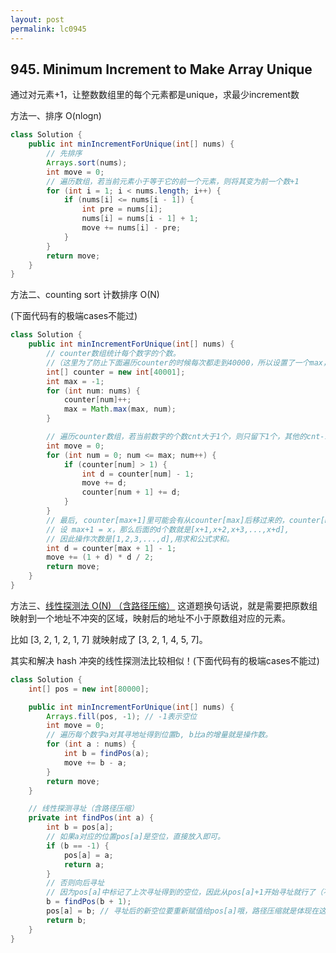 ```yaml
---
layout: post
permalink: lc0945 
---
```


## 945. Minimum Increment to Make Array Unique

通过对元素+1，让整数数组里的每个元素都是unique，求最少increment数

方法一、排序 O(nlogn)

```java
class Solution {
    public int minIncrementForUnique(int[] nums) {
        // 先排序
        Arrays.sort(nums);
        int move = 0;
        // 遍历数组，若当前元素小于等于它的前一个元素，则将其变为前一个数+1
        for (int i = 1; i < nums.length; i++) {
            if (nums[i] <= nums[i - 1]) {
                int pre = nums[i];
                nums[i] = nums[i - 1] + 1;
                move += nums[i] - pre;
            }
        }
        return move;
    }
}
```

方法二、counting sort 计数排序 O(N)

(下面代码有的极端cases不能过)
```java
class Solution {
    public int minIncrementForUnique(int[] nums) {
        // counter数组统计每个数字的个数。
        //（这里为了防止下面遍历counter的时候每次都走到40000，所以设置了一个max，这个数据量不设也行，再额外设置min也行）
        int[] counter = new int[40001];
        int max = -1;
        for (int num: nums) {
            counter[num]++;
            max = Math.max(max, num);
        }

        // 遍历counter数组，若当前数字的个数cnt大于1个，则只留下1个，其他的cnt-1个后移
        int move = 0;
        for (int num = 0; num <= max; num++) {
            if (counter[num] > 1) {
                int d = counter[num] - 1;
                move += d;
                counter[num + 1] += d;
            }
        }
        // 最后, counter[max+1]里可能会有从counter[max]后移过来的，counter[max+1]里只留下1个，其它的d个后移。
        // 设 max+1 = x，那么后面的d个数就是[x+1,x+2,x+3,...,x+d],
        // 因此操作次数是[1,2,3,...,d],用求和公式求和。
        int d = counter[max + 1] - 1;
        move += (1 + d) * d / 2;
        return move;
    }
}
```

方法三、[线性探测法 O(N) （含路径压缩）](https://leetcode-cn.com/problems/minimum-increment-to-make-array-unique/solution/ji-shu-onxian-xing-tan-ce-fa-onpai-xu-onlogn-yi-ya/)
这道题换句话说，就是需要把原数组映射到一个地址不冲突的区域，映射后的地址不小于原数组对应的元素。

比如 [3, 2, 1, 2, 1, 7] 就映射成了 [3, 2, 1, 4, 5, 7]。

其实和解决 hash 冲突的线性探测法比较相似！(下面代码有的极端cases不能过)

```java
class Solution {
    int[] pos = new int[80000];

    public int minIncrementForUnique(int[] nums) {
        Arrays.fill(pos, -1); // -1表示空位
        int move = 0;
        // 遍历每个数字a对其寻地址得到位置b, b比a的增量就是操作数。
        for (int a : nums) {
            int b = findPos(a);
            move += b - a;
        }
        return move;
    }

    // 线性探测寻址（含路径压缩）
    private int findPos(int a) {
        int b = pos[a];
        // 如果a对应的位置pos[a]是空位，直接放入即可。
        if (b == -1) {
            pos[a] = a;
            return a;
        }
        // 否则向后寻址
        // 因为pos[a]中标记了上次寻址得到的空位，因此从pos[a]+1开始寻址就行了（不需要从a+1开始）。
        b = findPos(b + 1);
        pos[a] = b; // 寻址后的新空位要重新赋值给pos[a]哦，路径压缩就是体现在这里。
        return b;
    }
}
```